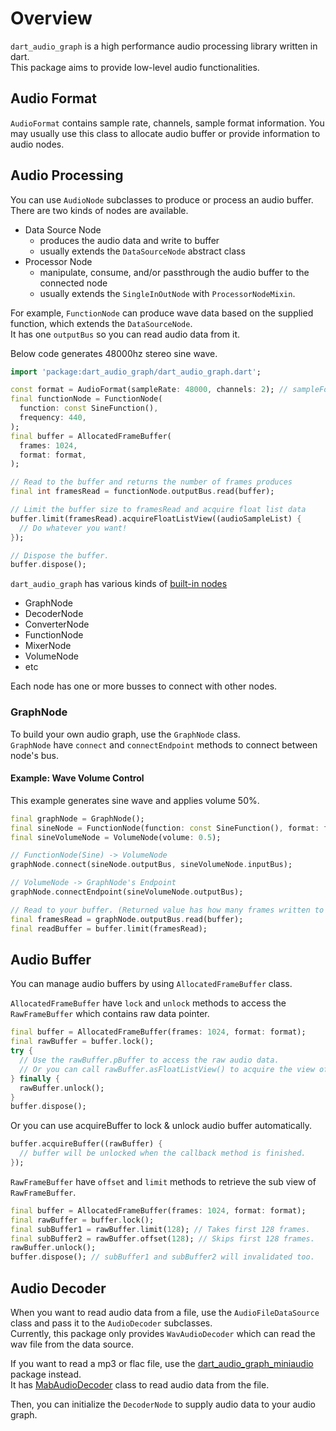 # Overview

`dart_audio_graph` is a high performance audio processing library written in dart.\
This package aims to provide low-level audio functionalities.

## Audio Format

`AudioFormat` contains sample rate, channels, sample format information.
You may usually use this class to allocate audio buffer or provide information to audio nodes.

## Audio Processing

You can use `AudioNode` subclasses to produce or process an audio buffer.\
There are two kinds of nodes are available.

- Data Source Node
    - produces the audio data and write to buffer
    - usually extends the `DataSourceNode` abstract class
- Processor Node
    - manipulate, consume, and/or passthrough the audio buffer to the connected node
    - usually extends the `SingleInOutNode` with `ProcessorNodeMixin`.

For example, `FunctionNode` can produce wave data based on the supplied function, which extends the `DataSourceNode`.\
It has one `outputBus` so you can read audio data from it.

Below code generates 48000hz stereo sine wave.
```dart
import 'package:dart_audio_graph/dart_audio_graph.dart';

const format = AudioFormat(sampleRate: 48000, channels: 2); // sampleFormat is float32 by default.
final functionNode = FunctionNode(
  function: const SineFunction(),
  frequency: 440,
);
final buffer = AllocatedFrameBuffer(
  frames: 1024,
  format: format,
);

// Read to the buffer and returns the number of frames produces
final int framesRead = functionNode.outputBus.read(buffer); 

// Limit the buffer size to framesRead and acquire float list data
buffer.limit(framesRead).acquireFloatListView((audioSampleList) {
  // Do whatever you want!
});

// Dispose the buffer.
buffer.dispose();
```

`dart_audio_graph` has various kinds of [built-in nodes](https://github.com/SKKbySSK/dart_audio_graph/tree/main/packages/dart_audio_graph/lib/src/node)

- GraphNode
- DecoderNode
- ConverterNode
- FunctionNode
- MixerNode
- VolumeNode
- etc

Each node has one or more busses to connect with other nodes.

### GraphNode

To build your own audio graph, use the `GraphNode` class.\
`GraphNode` have `connect` and `connectEndpoint` methods to connect between node's bus.

#### Example: Wave Volume Control

This example generates sine wave and applies volume 50%.

```dart
final graphNode = GraphNode();
final sineNode = FunctionNode(function: const SineFunction(), format: format, frequency: 440);
final sineVolumeNode = VolumeNode(volume: 0.5);

// FunctionNode(Sine) -> VolumeNode
graphNode.connect(sineNode.outputBus, sineVolumeNode.inputBus);

// VolumeNode -> GraphNode's Endpoint
graphNode.connectEndpoint(sineVolumeNode.outputBus);

// Read to your buffer. (Returned value has how many frames written to your buffer)
final framesRead = graphNode.outputBus.read(buffer);
final readBuffer = buffer.limit(framesRead);
```

## Audio Buffer

You can manage audio buffers by using `AllocatedFrameBuffer` class.

`AllocatedFrameBuffer` have `lock` and `unlock` methods to access the `RawFrameBuffer` which contains raw data pointer.
```dart
final buffer = AllocatedFrameBuffer(frames: 1024, format: format);
final rawBuffer = buffer.lock();
try {
  // Use the rawBuffer.pBuffer to access the raw audio data.
  // Or you can call rawBuffer.asFloatListView() to acquire the view of list data.
} finally {
  rawBuffer.unlock();
}
buffer.dispose();
```

Or you can use acquireBuffer to lock & unlock audio buffer automatically.
```dart
buffer.acquireBuffer((rawBuffer) {
  // buffer will be unlocked when the callback method is finished.
});
```

`RawFrameBuffer` have `offset` and `limit` methods to retrieve the sub view of `RawFrameBuffer`.
```dart
final buffer = AllocatedFrameBuffer(frames: 1024, format: format);
final rawBuffer = buffer.lock();
final subBuffer1 = rawBuffer.limit(128); // Takes first 128 frames.
final subBuffer2 = rawBuffer.offset(128); // Skips first 128 frames.
rawBuffer.unlock();
buffer.dispose(); // subBuffer1 and subBuffer2 will invalidated too.
```

## Audio Decoder

When you want to read audio data from a file, use the `AudioFileDataSource` class and pass it to the `AudioDecoder` subclasses.\
Currently, this package only provides `WavAudioDecoder` which can read the wav file from the data source.

If you want to read a mp3 or flac file, use the [dart_audio_graph_miniaudio](https://github.com/SKKbySSK/dart_audio_graph/tree/main/packages/dart_audio_graph_miniaudio) package instead.\
It has [MabAudioDecoder](https://github.com/SKKbySSK/dart_audio_graph/blob/main/packages/dart_audio_graph_miniaudio/lib/src/ma_bridge/mab_audio_decoder.dart) class to read audio data from the file.

Then, you can initialize the `DecoderNode` to supply audio data to your audio graph.

